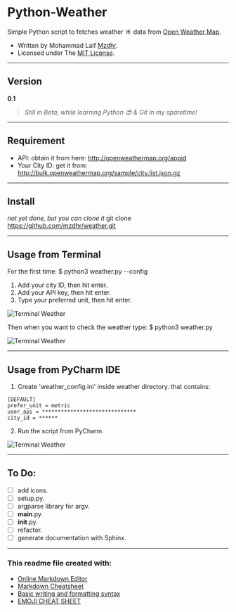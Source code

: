 # Python-Weather
Simple Python script to fetches weather :sunny: data from [Open Weather Map](http://openweathermap.org/).
* Written by Mohammad Laif [Mzdhr](http://www.Mzdhr.com).
* Licensed under The [MIT License](../blob/master/LICENSE).

***

## Version
**0.1**
>*Still in Beta, while learning Python :heart_eyes: & Git in my sparetime!*

***

## Requirement
* API: obtain it from here:
http://openweathermap.org/appid
* Your City ID: get it from:
http://bulk.openweathermap.org/sample/city.list.json.gz

***

## Install
*not yet done, but you can clone it*
git clone https://github.com/mzdhr/weather.git

***

## Usage from Terminal
For the first time:
$ python3 weather.py --config
1. Add your city ID, then hit enter.
2. Add your API key, then hit enter.
3. Type your preferred unit, then hit enter.

![Terminal Weather](../blob/master/img/img01.png "Terminal Weather")

Then when you want to check the weather type:
$ python3 weather.py

![Terminal Weather](../blob/master/img/img02.png "Terminal Weather")

***

## Usage from PyCharm IDE
1. Create 'weather_config.ini' inside weather directory. that contains:
```
[DEFAULT]
prefer_unit = metric
user_api = ******************************
city_id = ******
```
2. Run the script from PyCharm.

![Terminal Weather](../blob/master/img/img03.png "Terminal Weather")

***

## To Do:
- [ ] add icons.
- [ ] setup.py.
- [ ] argparse library for argv.
- [ ] __main__.py.
- [ ] __init__.py.
- [ ] refactor.
- [ ] generate documentation with Sphinx.

***

### This readme file created with:
* [Online Markdown Editor](http://dillinger.io/)
* [Markdown Cheatsheet](https://github.com/adam-p/markdown-here/wiki/Markdown-Cheatsheet#links)
* [Basic writing and formatting syntax](https://help.github.com/articles/basic-writing-and-formatting-syntax/)
* [EMOJI CHEAT SHEET](http://www.emoji-cheat-sheet.com/)
